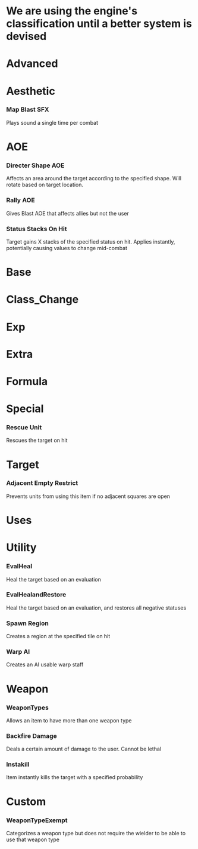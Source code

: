 # We are using the engine's classification until a better system is devised


# Advanced

# Aesthetic
### Map Blast SFX
Plays sound a single time per combat

# AOE
### Directer Shape AOE
Affects an area around the target according to the specified shape.  Will rotate based on target location.
### Rally AOE
Gives Blast AOE that affects allies but not the user
### Status Stacks On Hit
Target gains X stacks of the specified status on hit. Applies instantly, potentially causing values to change mid-combat
# Base

# Class_Change

# Exp

# Extra

# Formula

# Special
### Rescue Unit
Rescues the target on hit
# Target
### Adjacent Empty Restrict
Prevents units from using this item if no adjacent squares are open

# Uses

# Utility
### EvalHeal				
Heal the target based on an evaluation
### EvalHealandRestore		
Heal the target based on an evaluation, and restores all negative statuses
### Spawn Region
Creates a region at the specified tile on hit
### Warp AI
Creates an AI usable warp staff


# Weapon
### WeaponTypes		
Allows an item to have more than one weapon type
### Backfire Damage
Deals a certain amount of damage to the user.  Cannot be lethal
### Instakill
Item instantly kills the target with a specified probability
# Custom

### WeaponTypeExempt
Categorizes a weapon type but does not require the wielder to be able to use that weapon type
